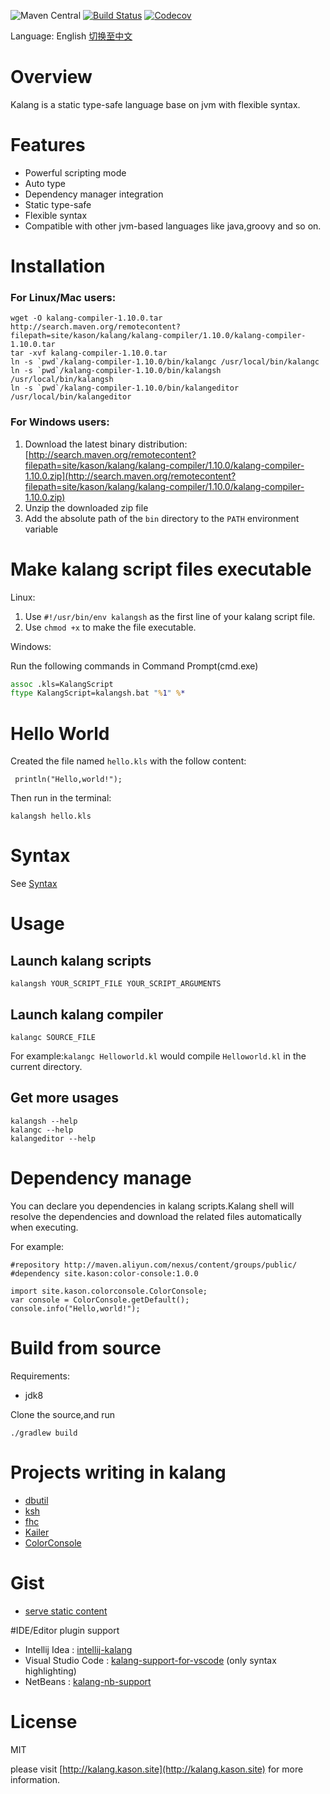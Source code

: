 ![Maven Central](https://img.shields.io/maven-central/v/site.kason.kalang/kalang-compiler.svg)
[![Build Status](https://travis-ci.org/kasonyang/kalang.svg)](https://travis-ci.org/kasonyang/kalang)
[![Codecov](https://img.shields.io/codecov/c/github/kasonyang/kalang.svg)](https://codecov.io/gh/kasonyang/kalang)

Language: English [切换至中文](README.zh_CN.md)

# Overview

Kalang is a static type-safe language base on jvm with flexible syntax.

# Features

* Powerful scripting mode
* Auto type
* Dependency manager integration
* Static type-safe
* Flexible syntax
* Compatible with other jvm-based languages like java,groovy and so on.

# Installation

### For Linux/Mac users:

    wget -O kalang-compiler-1.10.0.tar http://search.maven.org/remotecontent?filepath=site/kason/kalang/kalang-compiler/1.10.0/kalang-compiler-1.10.0.tar
    tar -xvf kalang-compiler-1.10.0.tar
    ln -s `pwd`/kalang-compiler-1.10.0/bin/kalangc /usr/local/bin/kalangc
    ln -s `pwd`/kalang-compiler-1.10.0/bin/kalangsh /usr/local/bin/kalangsh
    ln -s `pwd`/kalang-compiler-1.10.0/bin/kalangeditor /usr/local/bin/kalangeditor

### For Windows users:

1. Download the latest binary distribution:[http://search.maven.org/remotecontent?filepath=site/kason/kalang/kalang-compiler/1.10.0/kalang-compiler-1.10.0.zip](http://search.maven.org/remotecontent?filepath=site/kason/kalang/kalang-compiler/1.10.0/kalang-compiler-1.10.0.zip)
2. Unzip the downloaded zip file
3. Add the absolute path of the `bin` directory to the `PATH` environment variable

# Make kalang script files executable

Linux:

1. Use `#!/usr/bin/env kalangsh` as the first line of your kalang script file.
2. Use `chmod +x` to make the file executable.
    
Windows:

 Run the following commands in Command Prompt(cmd.exe)
    
```bat
assoc .kls=KalangScript 
ftype KalangScript=kalangsh.bat "%1" %*
```

# Hello World

Created the file named `hello.kls` with the follow content:
 
     println("Hello,world!");

Then run in the terminal:

    kalangsh hello.kls

# Syntax

See [Syntax](docs/syntax.md)

# Usage

## Launch kalang scripts

```
kalangsh YOUR_SCRIPT_FILE YOUR_SCRIPT_ARGUMENTS
```

## Launch kalang compiler

```
kalangc SOURCE_FILE
```

For example:`kalangc Helloworld.kl` would compile `Helloworld.kl` in the current directory.

## Get more usages

```
kalangsh --help
kalangc --help
kalangeditor --help
```

# Dependency manage

You can declare you dependencies in kalang scripts.Kalang shell will resolve the dependencies and download the related files automatically when executing.

For example:
```
#repository http://maven.aliyun.com/nexus/content/groups/public/
#dependency site.kason:color-console:1.0.0

import site.kason.colorconsole.ColorConsole;
var console = ColorConsole.getDefault();
console.info("Hello,world!");
```

# Build from source

Requirements:

* jdk8

Clone the source,and run

    ./gradlew build
    
# Projects writing in kalang

* [dbutil](https://github.com/kasonyang/dbutil)
* [ksh](https://github.com/kasonyang/ksh)
* [fhc](https://github.com/kasonyang/fhc)
* [Kailer](https://github.com/kasonyang/kailer)
* [ColorConsole](https://github.com/kasonyang/color-console)

# Gist

* [serve static content](https://gist.github.com/kasonyang/f3d8364161144b0c49f9caf3a7b42272)

#IDE/Editor plugin support

* Intellij Idea : [intellij-kalang](https://github.com/kasonyang/intellij-kalang)
* Visual Studio Code : [kalang-support-for-vscode](https://github.com/kasonyang/kalang-support-for-vscode) (only syntax highlighting)
* NetBeans : [kalang-nb-support](https://github.com/kasonyang/kalang-nb-support)

# License

MIT

please visit [http://kalang.kason.site](http://kalang.kason.site) for more information.
